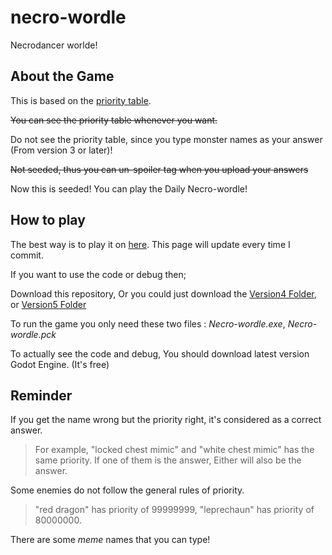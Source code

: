 # necro-wordle
 Necrodancer worlde!
 
 
## About the Game

 This is based on the [priority table](https://docs.google.com/spreadsheets/d/13PsjYHSjpkEd93befvA1K19NNcMIQXafpii335XWuzM/edit#gid=1225283067).
 
  ~~You can see the priority table whenever you want.~~
  
  Do not see the priority table, since you type monster names as your answer (From version 3 or later)!

 ~~Not seeded, thus you can un-spoiler tag when you upload your answers~~

  Now this is seeded! You can play the Daily Necro-wordle!

## How to play

  The best way is to play it on [here](https://shortcakesweets.github.io/necro-wordle/). This page will update every time I commit.

  If you want to use the code or debug then;

  Download this repository, Or you could just download the [Version4 Folder](https://github.com/shortcakesweets/necro-wordle/tree/main/Version4), or [Version5 Folder](https://github.com/shortcakesweets/necro-wordle/tree/main/Version5)
  
  To run the game you only need these two files : *Necro-wordle.exe*, *Necro-wordle.pck*
  
  To actually see the code and debug, You should download latest version Godot Engine. (It's free)

## Reminder

  If you get the name wrong but the priority right, it's considered as a correct answer.
  
  > For example, "locked chest mimic" and "white chest mimic" has the same priority. If one of them is the answer, Either will also be the answer.

  Some enemies do not follow the general rules of priority.
  
  > "red dragon" has priority of 99999999, "leprechaun" has priority of 80000000.

  There are some *meme* names that you can type!
